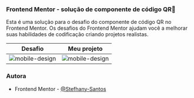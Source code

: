 ### Frontend Mentor - solução de componente de código QR🚀
Esta é uma solução para o desafio do componente de código QR no Frontend Mentor. Os desafios do Frontend Mentor ajudam você a melhorar suas habilidades de codificação criando projetos realistas.


Desafio            |  Meu projeto
:-------------------------:|:-------------------------:
![mobile-design](https://user-images.githubusercontent.com/81439112/151710699-b37ae7bf-50a1-493b-acec-bf7eb97672ef.jpg)    |  ![mobile-design](https://user-images.githubusercontent.com/81439112/151709920-f86f5e42-1ba1-45e5-8743-fd0acc1c2c6f.png)

### Autora
- Frontend Mentor - [@Stefhany-Santos](https://www.frontendmentor.io/profile/Stefhany-Santos)

